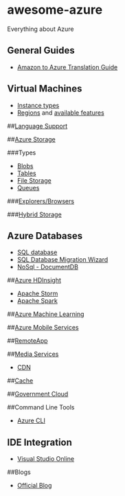 # awesome-azure
Everything about Azure

## General Guides
* [Amazon to Azure Translation Guide](https://azure.microsoft.com/en-us/campaigns/azure-vs-aws/mapping/)

## Virtual Machines
* [Instance types](https://azure.microsoft.com/en-in/pricing/details/virtual-machines/)
* [Regions](https://azure.microsoft.com/en-us/regions/) and [available features](https://azure.microsoft.com/en-us/regions/#services)

##[Language Support](https://azure.microsoft.com/en-us/documentation/)

##[Azure Storage](https://azure.microsoft.com/en-in/services/storage/)

###Types
* [Blobs](https://azure.microsoft.com/en-in/services/storage/blobs/)
* [Tables](https://azure.microsoft.com/en-in/services/storage/tables/)
* [File Storage](https://azure.microsoft.com/en-in/services/storage/files/)
* [Queues](https://azure.microsoft.com/en-in/services/storage/queues/)
 
###[Explorers/Browsers](http://storagetools.azurewebsites.net)

###[Hybrid Storage](https://azure.microsoft.com/en-us/services/storsimple/)

## Azure Databases
* [SQL database](https://azure.microsoft.com/en-in/services/sql-database/)
* [SQL Database Migration Wizard](https://sqlazuremw.codeplex.com)
* [NoSql - DocumentDB](https://azure.microsoft.com/en-us/services/documentdb/)

##[Azure HDInsight](https://azure.microsoft.com/en-in/services/hdinsight/)
* [Apache Storm](https://azure.microsoft.com/en-in/services/hdinsight/apache-storm/)
* [Apache Spark](https://azure.microsoft.com/en-in/services/hdinsight/apache-spark/)

##[Azure Machine Learning](https://studio.azureml.net/)

##[Azure Mobile Services](https://azure.microsoft.com/en-in/documentation/services/mobile-services/)

##[RemoteApp](https://azure.microsoft.com/en-us/services/remoteapp/)

##[Media Services](https://azure.microsoft.com/en-us/services/media-services/)
* [CDN](https://azure.microsoft.com/en-us/services/cdn/)

##[Cache](https://azure.microsoft.com/en-us/services/cache/)

##[Government Cloud](https://azure.microsoft.com/en-us/features/gov/)

##Command Line Tools
* [Azure CLI](https://github.com/Azure/azure-xplat-cli)

## IDE Integration
* [Visual Studio Online](https://www.visualstudio.com/en-us/features/azure-tools-vs.aspx)

##Blogs
* [Official Blog](https://azure.microsoft.com/en-us/blog/)
